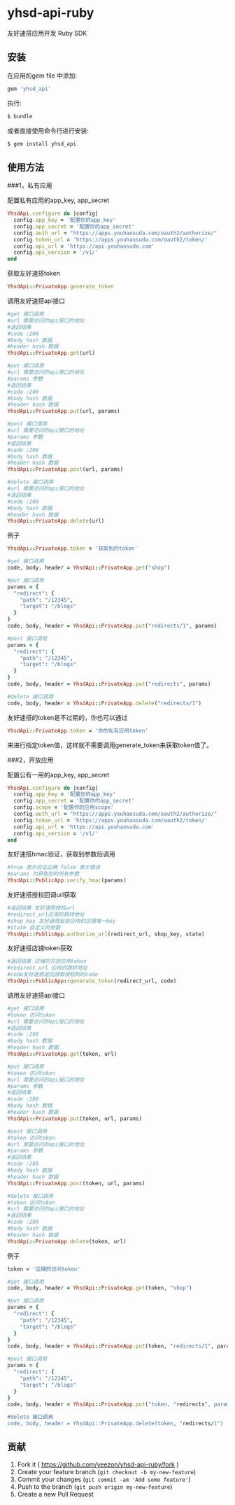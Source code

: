 # yhsd-api-ruby

友好速搭应用开发 Ruby SDK

## 安装

在应用的gem file 中添加:

```ruby
gem 'yhsd_api'
```

执行:

```ruby
$ bundle
```

或者直接使用命令行进行安装:

```ruby
$ gem install yhsd_api
```

## 使用方法

###1，私有应用

配置私有应用的app_key, app_secret

```ruby
YhsdApi.configure do |config|
  config.app_key = '配置你的app_key'
  config.app_secret = '配置你的app_secret'
  config.auth_url = "https://apps.youhaosuda.com/oauth2/authorize/"
  config.token_url = 'https://apps.youhaosuda.com/oauth2/token/'
  config.api_url = 'https://api.youhaosuda.com'
  config.api_version = '/v1/'
end
```

获取友好速搭token

```ruby
YhsdApi::PrivateApp.generate_token
```

调用友好速搭api接口

```ruby
#get 接口调用
#url 需要访问的api接口的地址
#返回结果
#code :200
#body hash 数据
#header hash 数据
YhsdApi::PrivateApp.get(url)

#put 接口调用
#url 需要访问的api接口的地址
#params 参数
#返回结果
#code :200
#body hash 数据
#header hash 数据
YhsdApi::PrivateApp.put(url, params)

#post 接口调用
#url 需要访问的api接口的地址
#params 参数
#返回结果
#code :200
#body hash 数据
#header hash 数据
YhsdApi::PrivateApp.post(url, params)

#delete 接口调用
#url 需要访问的api接口的地址
#返回结果
#code :200
#body hash 数据
#header hash 数据
YhsdApi::PrivateApp.delete(url)
```

例子
```ruby
YhsdApi::PrivateApp.token = '获取到的token'

#get 接口调用
code, body, header = YhsdApi::PrivateApp.get("shop")

#put 接口调用
params = {
  "redirect": {
    "path": "/12345",
    "target": "/blogs"
  }
}
code, body, header = YhsdApi::PrivateApp.put("redirects/1", params)

#post 接口调用
params = {
  "redirect": {
    "path": "/12345",
    "target": "/blogs"
  }
}
code, body, header = YhsdApi::PrivateApp.put("redirects", params)

#delete 接口调用
code, body, header = YhsdApi::PrivateApp.delete("redirects/1")
```

友好速搭的token是不过期的，你也可以通过

```ruby
YhsdApi::PrivateApp.token = '你的私有应用token'
```

来进行指定token值，这样就不需要调用generate_token来获取token值了。

###2，开放应用

配置公有一用的app_key, app_secret

```ruby
YhsdApi.configure do |config|
  config.app_key = '配置你的app_key'
  config.app_secret = '配置你的app_secret'
  config.scope = '配置你的应用scope'
  config.auth_url = "https://apps.youhaosuda.com/oauth2/authorize/"
  config.token_url = 'https://apps.youhaosuda.com/oauth2/token/'
  config.api_url = 'https://api.youhaosuda.com'
  config.api_version = '/v1/'
end
```

友好速搭hmac验证，获取到参数后调用

```ruby
#true 表示验证正确 false 表示错误
#params 为获取到的所有参数
YhsdApi::PublicApp.verify_hmac(params)
```

友好速搭授权回调url获取

```ruby
#返回结果 友好速搭授权url
#redirect_url应用的跳转地址
#shop_key 友好速搭安装应用的店铺唯一key
#state 自定义的参数
YhsdApi::PublicApp.authorize_url(redirect_url, shop_key, state)
```

友好速搭店铺token获取

```ruby
#返回结果 店铺的开放应用token
#redirect_url 应用的跳转地址
#code友好速搭返回获取授权码的code
YhsdApi::PublicApp::generate_token(redirect_url, code)
```

调用友好速搭api接口

```ruby
#get 接口调用
#token 访问token
#url 需要访问的api接口的地址
#返回结果
#code :200
#body hash 数据
#header hash 数据
YhsdApi::PrivateApp.get(token, url)

#put 接口调用
#token 访问token
#url 需要访问的api接口的地址
#params 参数
#返回结果
#code :200
#body hash 数据
#header hash 数据
YhsdApi::PrivateApp.put(token, url, params)

#post 接口调用
#token 访问token
#url 需要访问的api接口的地址
#params 参数
#返回结果
#code :200
#body hash 数据
#header hash 数据
YhsdApi::PrivateApp.post(token, url, params)

#delete 接口调用
#token 访问token
#url 需要访问的api接口的地址
#返回结果
#code :200
#body hash 数据
#header hash 数据
YhsdApi::PrivateApp.delete(token, url)
```

例子
```ruby
token = '店铺的访问token'

#get 接口调用
code, body, header = YhsdApi::PrivateApp.get(token, "shop")

#put 接口调用
params = {
  "redirect": {
    "path": "/12345",
    "target": "/blogs"
  }
}
code, body, header = YhsdApi::PrivateApp.put(token, "redirects/1", params)

#post 接口调用
params = {
  "redirect": {
    "path": "/12345",
    "target": "/blogs"
  }
}
code, body, header = YhsdApi::PrivateApp.put("token, "redirects", params)

#delete 接口调用
code, body, header = YhsdApi::PrivateApp.delete(token, "redirects/1")
```

## 贡献

1. Fork it ( https://github.com/yeezon/yhsd-api-ruby/fork )
2. Create your feature branch (`git checkout -b my-new-feature`)
3. Commit your changes (`git commit -am 'Add some feature'`)
4. Push to the branch (`git push origin my-new-feature`)
5. Create a new Pull Request
